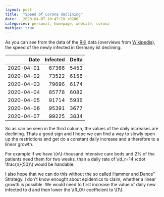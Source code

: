 ```yaml
---
layout: post
title:  "Speed of Corona declining"
date:   2020-04-07 10:47:20 +0200
categories: personal, homepage, website, corona
mathjax: true
---
```


As you can see from the data of the
[RKI](https://www.rki.de/DE/Content/InfAZ/N/Neuartiges_Coronavirus/Fallzahlen.html)
data (overviews from
[Wikipedia](https://de.wikipedia.org/wiki/COVID-19-Pandemie_in_Deutschland#Infektionsf%C3%A4lle)),
the speed of the newly infected in Germany ist declining. 

| Date       | Infected | Delta |
|-----------:|---------:|------:|
| 2020-04-01 | 67366    |  5453 |
| 2020-04-02 | 73522    |  6156 |
| 2020-04-03 | 79696    |  6174 |
| 2020-04-04 | 85778    |  6082 |
| 2020-04-05 | 91714    |  5936 |
| 2020-04-06 | 95391    |  3677 |
| 2020-04-07 | 99225    |  3834 |

So as can be seen in the third column, the values of the daily increases are
declining. Thats a good sign and I hope we can find a way to slowly open up the
restrictions and get do a constant daily increase and a therefore to a linear
growth.

For example if we have \\(n\\)-thousand intensive care beds and 2% of the
patients need them for two weeks, than a daily rate of \\(d_r=14 \cdot
\frac{n}{50}\\) would be handable.

I also hope that we can do this without the so called Hammer and Dance"
Strategy. I don't know enought about epidemics to claim, whether a linear
growth is possible. We would need to first increase the value of daily new
infected to d and then lower the \\(R_0\\) coefficient to \\(1\\).